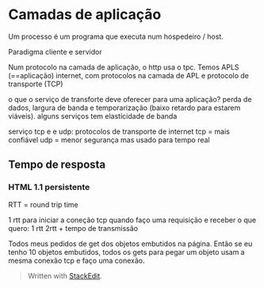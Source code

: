 ﻿# Camadas de aplicação

Um processo é um programa que executa num hospedeiro / host.

Paradigma cliente e servidor 

Num protocolo na camada de aplicação, o http usa o tpc.
Temos APLS (==aplicação) internet, com protocolos na camada de APL e protocolo de transporte (TCP)

o que o serviço de transforte deve oferecer para uma aplicação?
perda de dados, largura de banda e temporarização (baixo retardo para estarem viáveis). alguns serviços tem elasticidade de banda

serviço tcp e e udp: protocolos de transporte de internet
tcp = mais confiável
udp = menor segurança mas usado para tempo real

## Tempo de resposta


### HTML 1.1 persistente
RTT = round trip time

1 rtt para iniciar a coneção tcp
quando faço uma requisição e receber o que quero: 1 rtt
2rtt + tempo de transmissão

Todos meus pedidos de get dos objetos embutidos na página. Então se eu tenho 10 objetos embutidos, todos os gets para pegar um objeto usam a mesma conexão tcp e faço uma conexão.




> Written with [StackEdit](https://stackedit.io/).
